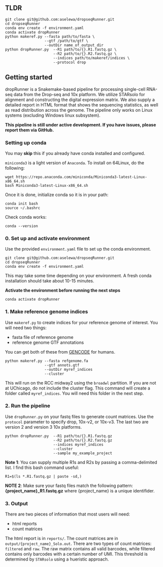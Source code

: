 ## TLDR

```
git clone git@github.com:aselewa/dropseqRunner.git
cd dropseqRunner
conda env create -f environment.yaml
conda activate dropRunner
python makeref.py --fasta path/to/fasta \
                  --gtf /path/to/gtf \
                  --outDir name_of_output_dir
python dropRunner.py  --R1 path/to/{}.R1.fastq.gz \
                      --R2 path/to/{}.R2.fastq.gz \
                      --indices path/to/makeref/indices \
                      --protocol drop
```

## Getting started

dropRunner is a Snakemake-based pipeline for processing single-cell RNA-seq data from the Drop-seq and 10x platform. We utilize STARsolo for alignment and constructing the digital expression matrix. We also supply a detailed report in HTML format that shows the sequencing statistics, as well as read distribution across the genome. The pipeline only works on Linux systems (excluding Windows linux subsystem).

**This pipeline is still under active development. If you have issues, please report them via GitHub.** 

### Setting up conda

You may **skip** this if you already have conda installed and configured.
 
`miniconda3` is a light version of `Anaconda`. To install on 64Linux, do the following:

```
wget https://repo.anaconda.com/miniconda/Miniconda3-latest-Linux-x86_64.sh
bash Miniconda3-latest-Linux-x86_64.sh
```
Once it is done, initialize conda so it is in your path:

```
conda init bash
source ~/.bashrc
```

Check conda works:

```
conda --version
```

### 0. Set up and activate environment

Use the provided `environment.yaml` file to set up the conda environment.

```
git clone git@github.com:aselewa/dropseqRunner.git
cd dropseqRunner
conda env create -f environment.yaml
```
This may take some time depending on your environment. A fresh conda installation should take about 10-15 minutes. 

**Activate the environment before running the next steps**

```
conda activate dropRunner
```

### 1. Make reference genome indices

Use `makeref.py` to create indices for your reference genome of interest. You will need two things:

* fasta file of reference genome
* reference genome GTF annotations

You can get both of these from [GENCODE](https://www.gencodegenes.org/human/) for humans.

```
python makeref.py --fasta refgenome.fa
                  --gtf annots.gtf
                  --outDir myref_indices
                  --cluster
```

This will run on the RCC midway2 using the `broadwl` partition. If you are not at UChicago, do not include the cluster flag. 
This command will create a folder called `myref_indices`. You will need this folder in the next step.

### 2. Run the pipeline

Use `dropRunner.py` on your fastq files to generate count matrices. Use the `protocol` parameter to specify drop, 10x-v2, or 10x-v3. The last two are version 2 and version 3 10x platforms.

```
python dropRunner.py  --R1 path/to/{}.R1.fastq.gz
                      --R2 path/to/{}.R2.fastq.gz
                      --indices myref_indices
                      --cluster
                      --sample my_example_project
```

**Note 1**: You can supply multiple R1s and R2s by passing a comma-delimited list. I find this bash command useful:

```
R1=$(ls *.R1.fastq.gz | paste -sd,)
```

**NOTE 2**: Make sure your fastq files match the following pattern: **{project_name}_R1.fastq.gz** where {project_name} is a unique identifider.

### 3. Output

There are two pieces of information that most users will need:

* html reports
* count matrices

The html report is in `reports/`. The count matrices are in `output/{project_name}_Solo.out`. There are two types of count matrices: `filtered` and `raw`. The raw matrix contains all valid barcodes, while filtered contains only barcodes with a certain number of UMI. This threshold is determined by `STARsolo` using a hueristic approach.
